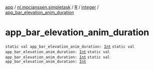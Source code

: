 [app](../../../index.md) / [nl.mpcjanssen.simpletask](../../index.md) / [R](../index.md) / [integer](index.md) / [app_bar_elevation_anim_duration](.)

# app_bar_elevation_anim_duration

`static val app_bar_elevation_anim_duration: `[`Int`](https://kotlinlang.org/api/latest/jvm/stdlib/kotlin/-int/index.html)
`static val app_bar_elevation_anim_duration: `[`Int`](https://kotlinlang.org/api/latest/jvm/stdlib/kotlin/-int/index.html)
`static val app_bar_elevation_anim_duration: `[`Int`](https://kotlinlang.org/api/latest/jvm/stdlib/kotlin/-int/index.html)
`static val app_bar_elevation_anim_duration: `[`Int`](https://kotlinlang.org/api/latest/jvm/stdlib/kotlin/-int/index.html)